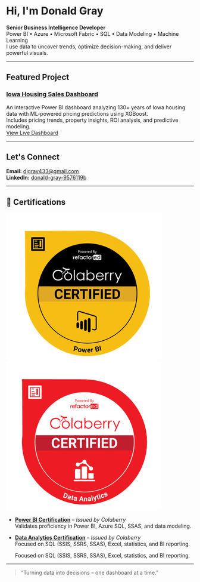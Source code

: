 # Hi, I'm Donald Gray

   **Senior Business Intelligence Developer**  
   Power BI • Azure • Microsoft Fabric • SQL • Data Modeling • Machine Learning  
   I use data to uncover trends, optimize decision-making, and deliver powerful visuals.

---

## Featured Project

 ###  [Iowa Housing Sales Dashboard](https://github.com/Dgrey628/Iowa-Housing-Sales-Dashboard)  
 An interactive Power BI dashboard analyzing 130+ years of Iowa housing data with ML-powered pricing predictions using XGBoost.  
 Includes pricing trends, property insights, ROI analysis, and predictive modeling.  
 [View Live Dashboard](https://app.powerbi.com/view?r=eyJrIjoiMmEwM2VkOTQtODY3My00NmQxLTgzMGEtMTVjNTM5YmY0ZjlkIiwidCI6ImYxYWQ2ODFmLTZmNjItNDNhOS04MjQxLTA3MDMxNjBlMTM0OCIsImMiOjN9)

---

##  Let's Connect

 **Email:** djgray433@gmail.com  
 **LinkedIn:** [donald-gray-9576119b](https://www.linkedin.com/in/donald-gray-9576119b/)  

---


## 📜 Certifications

[![Power BI Certification](./PowerBICert.png)](https://www.credly.com/badges/1555dfb9-882a-4b3f-a80e-bfeedbb288b2/linked_in?t=srnrr0)
&nbsp;
[![Data Analytics Certification](./DataAnalyticsCert.png)](https://www.credly.com/badges/792e9fac-c451-4846-968f-f22910ef4023/linked_in?t=srnrlr)

- **[Power BI Certification](https://www.credly.com/badges/1555dfb9-882a-4b3f-a80e-bfeedbb288b2/linked_in?t=srnrr0)** – *Issued by Colaberry*  
  Validates proficiency in Power BI, Azure SQL, SSAS, and data modeling.

- **[Data Analytics Certification](https://www.credly.com/badges/792e9fac-c451-4846-968f-f22910ef4023/linked_in?t=srnrlr)** – *Issued by Colaberry*  
  Focused on SQL (SSIS, SSRS, SSAS), Excel, statistics, and BI reporting.

  Focused on SQL (SSIS, SSRS, SSAS), Excel, statistics, and BI reporting.

---

> “Turning data into decisions – one dashboard at a time.”





<!---
Dgreay628/Dgreay628 is a ✨ special ✨ repository because its `README.md` (this file) appears on your GitHub profile.
You can click the Preview link to take a look at your changes.
--->
